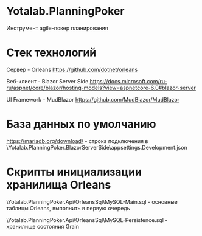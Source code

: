 # Yotalab.PlanningPoker
Инструмент agile-покер планирования

# Стек технологий
Сервер - Orleans https://github.com/dotnet/orleans

Веб-клиент - Blazor Server Side https://docs.microsoft.com/ru-ru/aspnet/core/blazor/hosting-models?view=aspnetcore-6.0#blazor-server

UI Framework - MudBlazor https://github.com/MudBlazor/MudBlazor

# База данных по умолчанию
https://mariadb.org/download/ - строка подключения в \Yotalab.PlanningPoker.BlazorServerSide\appsettings.Development.json

# Скрипты инициализации хранилища Orleans
\Yotalab.PlanningPoker.Api\OrleansSql\MySQL-Main.sql - основные таблицы Orleans, выполнить в первую очередь

\Yotalab.PlanningPoker.Api\OrleansSql\MySQL-Persistence.sql - хранилище состояния Grain
